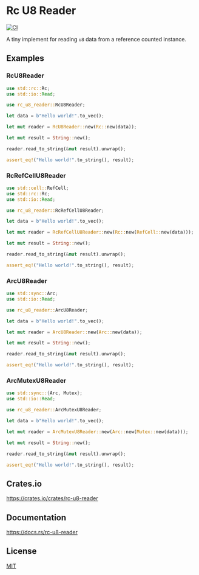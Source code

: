 Rc U8 Reader
====================

[![CI](https://github.com/magiclen/rc-u8-reader/actions/workflows/ci.yml/badge.svg)](https://github.com/magiclen/rc-u8-reader/actions/workflows/ci.yml)

A tiny implement for reading `u8` data from a reference counted instance.

## Examples

### RcU8Reader

```rust
use std::rc::Rc;
use std::io::Read;

use rc_u8_reader::RcU8Reader;

let data = b"Hello world!".to_vec();

let mut reader = RcU8Reader::new(Rc::new(data));

let mut result = String::new();

reader.read_to_string(&mut result).unwrap();

assert_eq!("Hello world!".to_string(), result);
```

### RcRefCellU8Reader

```rust
use std::cell::RefCell;
use std::rc::Rc;
use std::io::Read;

use rc_u8_reader::RcRefCellU8Reader;

let data = b"Hello world!".to_vec();

let mut reader = RcRefCellU8Reader::new(Rc::new(RefCell::new(data)));

let mut result = String::new();

reader.read_to_string(&mut result).unwrap();

assert_eq!("Hello world!".to_string(), result);
```

### ArcU8Reader

```rust
use std::sync::Arc;
use std::io::Read;

use rc_u8_reader::ArcU8Reader;

let data = b"Hello world!".to_vec();

let mut reader = ArcU8Reader::new(Arc::new(data));

let mut result = String::new();

reader.read_to_string(&mut result).unwrap();

assert_eq!("Hello world!".to_string(), result);
```

### ArcMutexU8Reader

```rust
use std::sync::{Arc, Mutex};
use std::io::Read;

use rc_u8_reader::ArcMutexU8Reader;

let data = b"Hello world!".to_vec();

let mut reader = ArcMutexU8Reader::new(Arc::new(Mutex::new(data)));

let mut result = String::new();

reader.read_to_string(&mut result).unwrap();

assert_eq!("Hello world!".to_string(), result);
```

## Crates.io

https://crates.io/crates/rc-u8-reader

## Documentation

https://docs.rs/rc-u8-reader

## License

[MIT](LICENSE)